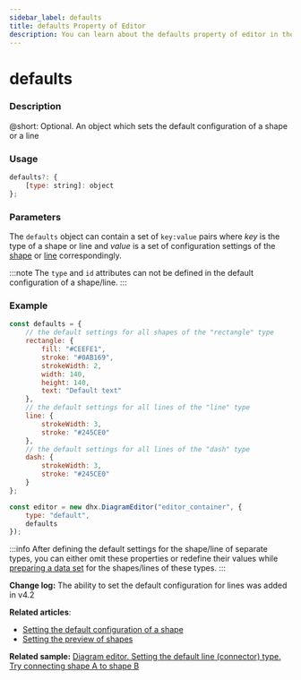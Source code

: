 ```yaml
---
sidebar_label: defaults
title: defaults Property of Editor
description: You can learn about the defaults property of editor in the documentation of the DHTMLX JavaScript Diagram library. Browse developer guides and API reference, try out code examples and live demos, and download a free 30-day evaluation version of DHTMLX Diagram.
---
```


# defaults

### Description

@short: Optional. An object which sets the default configuration of a shape or a line

### Usage

~~~jsx
defaults?: {
    [type: string]: object
};
~~~

### Parameters

The `defaults` object can contain a set of `key:value` pairs where *key* is the type of a shape or line and *value* is a set of configuration settings of the [shape](/shapes/configuration_properties/) or [line](/lines/configuration_properties/) correspondingly.

:::note
The `type` and `id` attributes can not be defined in the default configuration of a shape/line.
:::

### Example

~~~jsx {24}
const defaults = {
    // the default settings for all shapes of the "rectangle" type
    rectangle: {
        fill: "#CEEFE1",
        stroke: "#0AB169",
        strokeWidth: 2,
        width: 140,
        height: 140,
        text: "Default text"
    },
    // the default settings for all lines of the "line" type
    line: {
        strokeWidth: 3,
        stroke: "#245CE0"
    },
    // the default settings for all lines of the "dash" type
    dash: {
        strokeWidth: 3,
        stroke: "#245CE0"
    }
};

const editor = new dhx.DiagramEditor("editor_container", {
    type: "default",
    defaults
});
~~~

:::info
After defining the default settings for the shape/line of separate types, you can either omit these properties or redefine their values while [preparing a data set](/diagram/guides/loading_data/#preparing-data-to-load) for the shapes/lines of these types.
:::

**Change log:** The ability to set the default configuration for lines was added in v4.2

**Related articles**:  

- [Setting the default configuration of a shape](/guides/diagram/configuration/#setting-the-default-configuration-of-a-shape)
- [Setting the preview of shapes](/guides/diagram_editor/shapebar/#setting-the-preview-of-shapes)

**Related sample:** [Diagram editor. Setting the default line (connector) type. Try connecting shape A to shape B](https://snippet.dhtmlx.com/22abzn5m)
